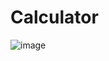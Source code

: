 ﻿# Calculator


![image](https://user-images.githubusercontent.com/104745187/217695465-2a24dddd-56b8-4f57-b722-2b3c090d9bab.png)
